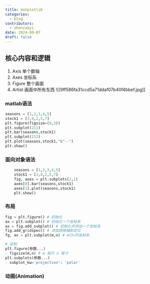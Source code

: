 ```yaml
---
title: matplotlib
categories:
  - blog
contributors:
  - shenzaoyi
date: 2024-09-07
draft: false
---
```

## 核心内容和逻辑
1. Axis 单个数轴
2. Axes 坐标系
3. Figure 整个画面
4. Artist 画面中所有东西
![[9ff586fa31ccd5a71ddaf07b40f4bbef.jpg]]
### matlab语法
```python
seasons = [1,2,3,4,5]
stock1 = [3,4,2,5,7]
plt.figure(figsize=(9,3))
plt.subplot(211)
plt.bar(seasons,stock1)
plt.subplot(212)
plt.plot(seasons,stock1,"b^--")
plt.show()
```
### 面向对象语法
```python
    seasons = [1,2,3,4,5]
    stock1 = [3,4,2,5,7]
    fig, axes = plt.subplots(2,1)
    axes[0].bar(seasons,stock1)
    axes[1].plot(seasons,stock1)
    plt.show()
```

### 布局
```python
fig = plt.figure() # 初始化
ax = plt.subplot() # 初始化一个坐标系
ax = fig.add_subplot() # 初始化并添加一个坐标系
fig.add_gridspec() # 添加网格辅助定位
fg, ax = plt.subplot(m,n) # m行n列坐标系

# 定制
plt.figure(参数...)
- figsize(m,n) # m 英尺 n 英寸
plt.subplots(参数...)
- subplot_kw='projection': 'polar' 
```

### 动画(Animation)
